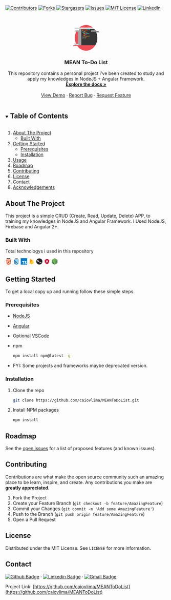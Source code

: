[![Contributors][contributors-shield]][contributors-url]
[![Forks][forks-shield]][forks-url]
[![Stargazers][stars-shield]][stars-url]
[![Issues][issues-shield]][issues-url]
[![MIT License][license-shield]][license-url]
[![LinkedIn][linkedin-shield]][linkedin-url]



<!-- PROJECT LOGO -->
<br />
<p align="center">
  <a href="https://github.com/caiovlima/MEANToDoList">
    <img src="images/logo.png" alt="Logo" width="80" height="80">
  </a>

  <h3 align="center">MEAN To-Do List</h3>

  <p align="center">
    This repository contains a personal project i've been created to study and apply my knowledges in NodeJS + Angular Framework.
    <br />
    <a href="https://github.com/caiovlima/MEANToDoList"><strong>Explore the docs »</strong></a>
    <br />
    <br />
    <a href="https://github.com/caiovlima/MEANToDoList">View Demo</a>
    ·
    <a href="https://github.com/caiovlima/MEANToDoList/issues">Report Bug</a>
    ·
    <a href="https://github.com/caiovlima/MEANToDoList/issues">Request Feature</a>
  </p>
</p>



<!-- TABLE OF CONTENTS -->
<details open="open">
  <summary><h2 style="display: inline-block">Table of Contents</h2></summary>
  <ol>
    <li>
      <a href="#about-the-project">About The Project</a>
      <ul>
        <li><a href="#built-with">Built With</a></li>
      </ul>
    </li>
    <li>
      <a href="#getting-started">Getting Started</a>
      <ul>
        <li><a href="#prerequisites">Prerequisites</a></li>
        <li><a href="#installation">Installation</a></li>
      </ul>
    </li>
    <li><a href="#usage">Usage</a></li>
    <li><a href="#roadmap">Roadmap</a></li>
    <li><a href="#contributing">Contributing</a></li>
    <li><a href="#license">License</a></li>
    <li><a href="#contact">Contact</a></li>
    <li><a href="#acknowledgements">Acknowledgements</a></li>
  </ol>
</details>



<!-- ABOUT THE PROJECT -->
## About The Project

This project is a simple CRUD (Create, Read, Update, Delete) APP, to training my knowledges in NodeJS and Angular Framework.
I Used NodeJS, Firebase and Angular 2+.



### Built With
Total technologys i used in this repository


<code><img  height="20"  src="https://raw.githubusercontent.com/github/explore/80688e429a7d4ef2fca1e82350fe8e3517d3494d/topics/html/html.png"></code> <code><img  height="20"  src="https://raw.githubusercontent.com/github/explore/80688e429a7d4ef2fca1e82350fe8e3517d3494d/topics/css/css.png"></code>
<code><img  height="20"  src="https://raw.githubusercontent.com/github/explore/80688e429a7d4ef2fca1e82350fe8e3517d3494d/topics/typescript/typescript.png"></code> <code><img  height="20"  src="https://raw.githubusercontent.com/github/explore/80688e429a7d4ef2fca1e82350fe8e3517d3494d/topics/firebase/firebase.png"></code> <code><img  height="20"  src="https://raw.githubusercontent.com/github/explore/80688e429a7d4ef2fca1e82350fe8e3517d3494d/topics/terminal/terminal.png"></code> <code><img  height="20"  src="https://raw.githubusercontent.com/github/explore/80688e429a7d4ef2fca1e82350fe8e3517d3494d/topics/angular/angular.png"></code> <code><img  height="20"  src="https://raw.githubusercontent.com/github/explore/80688e429a7d4ef2fca1e82350fe8e3517d3494d/topics/nodejs/nodejs.png"></code> 



<!-- GETTING STARTED -->
## Getting Started

To get a local copy up and running follow these simple steps.

### Prerequisites

* [NodeJS](https://nodejs.org/en/)
* [Angular](https://angular.io/)
* Optional [VSCode](https://code.visualstudio.com/)

* npm
  ```sh
  npm install npm@latest -g
  ```
* FYI: Some projects and frameworks maybe deprecated version.

### Installation

1. Clone the repo
   ```sh
   git clone https://github.com/caiovlima/MEANToDoList.git
   ```
2. Install NPM packages 
   ```sh
   npm install
   ```



<!-- ROADMAP -->
## Roadmap

See the [open issues](https://github.com/caiovlima/MEANToDoList/issues) for a list of proposed features (and known issues).



<!-- CONTRIBUTING -->
## Contributing

Contributions are what make the open source community such an amazing place to be learn, inspire, and create. Any contributions you make are **greatly appreciated**.

1. Fork the Project
2. Create your Feature Branch (`git checkout -b feature/AmazingFeature`)
3. Commit your Changes (`git commit -m 'Add some AmazingFeature'`)
4. Push to the Branch (`git push origin feature/AmazingFeature`)
5. Open a Pull Request



<!-- LICENSE -->
## License

Distributed under the MIT License. See `LICENSE` for more information.



<!-- CONTACT -->
## Contact

[![Github Badge](https://img.shields.io/badge/-Github-000?style=flat&logo=Github&logoColor=white&link=https://github.com/caiovlima)](https://github.com/caiovlima) · [![Linkedin Badge](https://img.shields.io/badge/-LinkedIn-blue?style=flat&logo=Linkedin&logoColor=white&link=https://www.linkedin.com/in/caioviniciuslima/)](https://www.linkedin.com/in/caioviniciuslima/) · [![Gmail Badge](https://img.shields.io/badge/-Gmail-c14438?style=flat&logo=Gmail&logoColor=white&link=mailto:contatocaiovlimat@gmail.com)](mailto:contatocaiovlima@gmail.com)

Project Link: [https://github.com/caiovlima/MEANToDoList](https://github.com/caiovlima/MEANToDoList)




<!-- MARKDOWN LINKS & IMAGES -->
<!-- https://www.markdownguide.org/basic-syntax/#reference-style-links -->
[contributors-shield]: https://img.shields.io/github/contributors/caiovlima/MEANToDoList.svg?style=for-the-badge
[contributors-url]: https://github.com/caiovlima/MEANToDoList/graphs/contributors
[forks-shield]: https://img.shields.io/github/forks/caiovlima/MEANToDoList.svg?style=for-the-badge
[forks-url]: https://github.com/caiovlima/MEANToDoList/network/members
[stars-shield]: https://img.shields.io/github/stars/caiovlima/MEANToDoList.svg?style=for-the-badge
[stars-url]: https://github.com/caiovlima/MEANToDoList/stargazers
[issues-shield]: https://img.shields.io/github/issues/caiovlima/MEANToDoList.svg?style=for-the-badge
[issues-url]: https://github.com/caiovlima/MEANToDoList/issues
[license-shield]: https://img.shields.io/github/license/caiovlima/MEANToDoList.svg?style=for-the-badge
[license-url]: https://github.com/caiovlima/MEANToDoList/blob/master/LICENSE.txt
[linkedin-shield]: https://img.shields.io/badge/-LinkedIn-black.svg?style=for-the-badge&logo=linkedin&colorB=555
[linkedin-url]: https://linkedin.com/in/caiovlima
